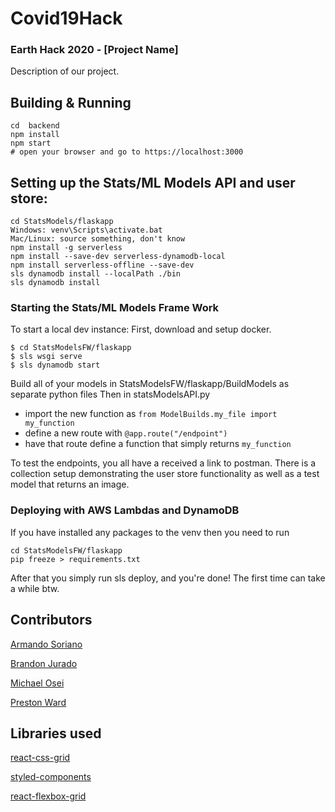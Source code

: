 # Covid19Hack

### Earth Hack 2020 - [Project Name]

Description of our project.

## Building & Running
```
cd  backend
npm install
npm start
# open your browser and go to https://localhost:3000
```

## Setting up the Stats/ML Models API and user store:
```
cd StatsModels/flaskapp
Windows: venv\Scripts\activate.bat
Mac/Linux: source something, don't know
npm install -g serverless
npm install --save-dev serverless-dynamodb-local
npm install serverless-offline --save-dev
sls dynamodb install --localPath ./bin
sls dynamodb install
```

### Starting the Stats/ML Models Frame Work
To start a local dev instance:
First, download and setup docker.
```
$ cd StatsModelsFW/flaskapp
$ sls wsgi serve
$ sls dynamodb start
```
Build all of your models in StatsModelsFW/flaskapp/BuildModels as separate python files
Then in statsModelsAPI.py
- import the new function as `from ModelBuilds.my_file import my_function`
- define a new route with `@app.route("/endpoint")`  
- have that route define a function that simply returns `my_function`

To test the endpoints, you all have a received a link to postman.  There is a collection setup demonstrating the user store functionality as well as a test model that returns an image.

### Deploying with AWS Lambdas and DynamoDB
If you have installed any packages to the venv then you need to run
```
cd StatsModelsFW/flaskapp
pip freeze > requirements.txt
```
After that you simply run sls deploy, and you're done!
The first time can take a while btw.

## Contributors

[Armando Soriano](https://github.com/ArmSoriano)

[Brandon Jurado](https://github.com/brandonjurado)

[Michael Osei](https://github.com/mike168m)

[Preston Ward](https://github.com/psward)

## Libraries used

[react-css-grid](https://github.com/jxnblk/react-css-grid)

[styled-components](https://styled-components.com/)

[react-flexbox-grid](https://roylee0704.github.io/react-flexbox-grid/)
